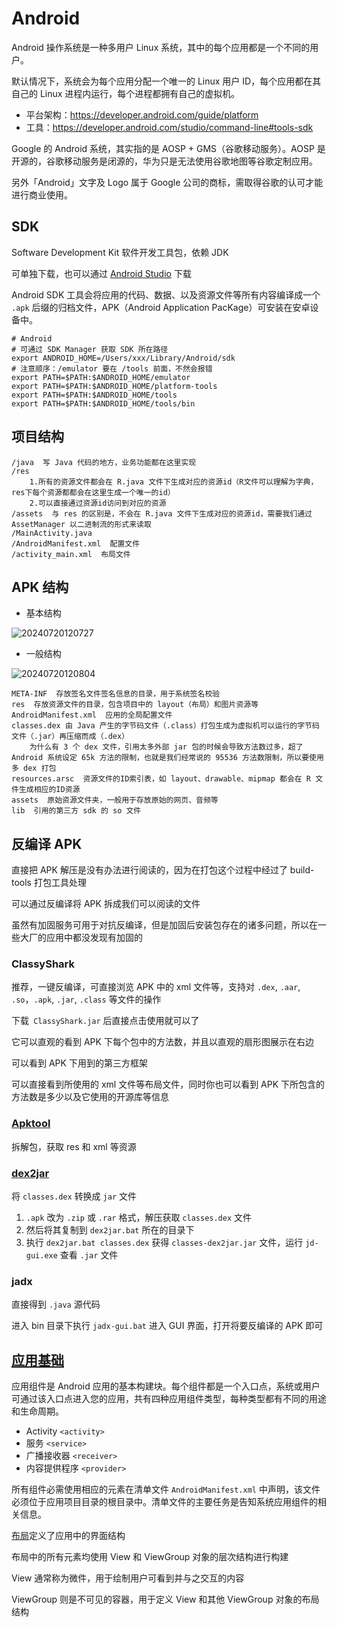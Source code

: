 # Android

Android 操作系统是一种多用户 Linux 系统，其中的每个应用都是一个不同的用户。

默认情况下，系统会为每个应用分配一个唯一的 Linux 用户 ID，每个应用都在其自己的 Linux 进程内运行，每个进程都拥有自己的虚拟机。

- 平台架构：<https://developer.android.com/guide/platform>
- 工具：<https://developer.android.com/studio/command-line#tools-sdk>

Google 的 Android 系统，其实指的是 AOSP + GMS（谷歌移动服务）。AOSP 是开源的，谷歌移动服务是闭源的，华为只是无法使用谷歌地图等谷歌定制应用。

另外「Android」文字及 Logo 属于 Google 公司的商标，需取得谷歌的认可才能进行商业使用。

## SDK

Software Development Kit 软件开发工具包，依赖 JDK

可单独下载，也可以通过 [Android Studio](https://developer.android.google.cn/studio/intro) 下载

Android SDK 工具会将应用的代码、数据、以及资源文件等所有内容编译成一个 `.apk` 后缀的归档文件，APK（Android Application PacKage）可安装在安卓设备中。

```shell
# Android
# 可通过 SDK Manager 获取 SDK 所在路径
export ANDROID_HOME=/Users/xxx/Library/Android/sdk
# 注意顺序：/emulator 要在 /tools 前面，不然会报错
export PATH=$PATH:$ANDROID_HOME/emulator
export PATH=$PATH:$ANDROID_HOME/platform-tools
export PATH=$PATH:$ANDROID_HOME/tools
export PATH=$PATH:$ANDROID_HOME/tools/bin
```

## 项目结构

```text
/java  写 Java 代码的地方，业务功能都在这里实现
/res
    1.所有的资源文件都会在 R.java 文件下生成对应的资源id（R文件可以理解为字典，res下每个资源都都会在这里生成一个唯一的id）
    2.可以直接通过资源id访问到对应的资源
/assets  与 res 的区别是，不会在 R.java 文件下生成对应的资源id，需要我们通过 AssetManager 以二进制流的形式来读取
/MainActivity.java
/AndroidManifest.xml  配置文件
/activity_main.xml  布局文件
```

## APK 结构

- 基本结构

![20240720120727](https://image.zuoright.com/20240720120727.png)

- 一般结构

![20240720120804](https://image.zuoright.com/20240720120804.png)

```text
META-INF  存放签名文件签名信息的目录，用于系统签名校验
res  存放资源文件的目录，包含项目中的 layout（布局）和图片资源等
AndroidManifest.xml  应用的全局配置文件
classes.dex 由 Java 产生的字节码文件（.class）打包生成为虚拟机可以运行的字节码文件（.jar）再压缩而成（.dex）
    为什么有 3 个 dex 文件，引用太多外部 jar 包的时候会导致方法数过多，超了 Android 系统设定 65k 方法的限制，也就是我们经常说的 95536 方法数限制，所以要使用多 dex 打包
resources.arsc  资源文件的ID索引表，如 layout、drawable、mipmap 都会在 R 文件生成相应的ID资源
assets  原始资源文件夹，一般用于存放原始的网页、音频等
lib  引用的第三方 sdk 的 so 文件
```

## 反编译 APK

直接把 APK 解压是没有办法进行阅读的，因为在打包这个过程中经过了 build-tools 打包工具处理

可以通过反编译将 APK 拆成我们可以阅读的文件

虽然有加固服务可用于对抗反编译，但是加固后安装包存在的诸多问题，所以在一些大厂的应用中都没发现有加固的

### ClassyShark

推荐，一键反编译，可直接浏览 APK 中的 xml 文件等，支持对 `.dex`, `.aar`, `.so`，`.apk`, `.jar`, `.class` 等文件的操作

下载` ClassyShark.jar` 后直接点击使用就可以了

它可以直观的看到 APK 下每个包中的方法数，并且以直观的扇形图展示在右边

可以看到 APK 下用到的第三方框架

可以直接看到所使用的 xml 文件等布局文件，同时你也可以看到 APK 下所包含的方法数是多少以及它使用的开源库等信息

### [Apktool](https://apktool.org/docs/install/)

拆解包，获取 res 和 xml 等资源

### [dex2jar](https://github.com/pxb1988/dex2jar/releases)

将 `classes.dex` 转换成 `jar` 文件

1. `.apk` 改为 `.zip` 或 `.rar` 格式，解压获取 `classes.dex` 文件
2. 然后将其复制到 `dex2jar.bat` 所在的目录下
3. 执行 `dex2jar.bat classes.dex` 获得 `classes-dex2jar.jar` 文件，运行 `jd-gui.exe` 查看 `.jar` 文件

### jadx

直接得到 `.java` 源代码

进入 bin 目录下执行 `jadx-gui.bat` 进入 GUI 界面，打开将要反编译的 APK 即可

## [应用基础](https://developer.android.com/guide/components/fundamentals)

应用组件是 Android 应用的基本构建块。每个组件都是一个入口点，系统或用户可通过该入口点进入您的应用，共有四种应用组件类型，每种类型都有不同的用途和生命周期。

- Activity `<activity>`
- 服务 `<service>`
- 广播接收器 `<receiver>`
- 内容提供程序 `<provider>`

所有组件必需使用相应的元素在清单文件 `AndroidManifest.xml` 中声明，该文件必须位于应用项目目录的根目录中。清单文件的主要任务是告知系统应用组件的相关信息。

[布局](https://developer.android.com/guide/topics/ui/declaring-layout)定义了应用中的界面结构

布局中的所有元素均使用 View 和 ViewGroup 对象的层次结构进行构建

View 通常称为微件，用于绘制用户可看到并与之交互的内容

ViewGroup 则是不可见的容器，用于定义 View 和其他 ViewGroup 对象的布局结构
